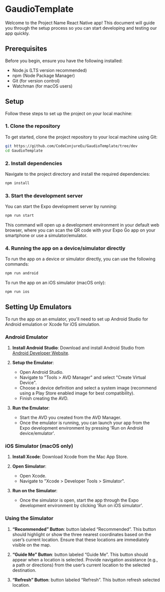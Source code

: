# GaudioTemplate

Welcome to the Project Name React Native app! This document will guide you through the setup process so you can start
developing and testing our app quickly.

## Prerequisites

Before you begin, ensure you have the following installed:

- Node.js (LTS version recommended)
- npm (Node Package Manager)
- Git (for version control)
- Watchman (for macOS users)

## Setup

Follow these steps to set up the project on your local machine:

### 1. Clone the repository

To get started, clone the project repository to your local machine using Git:

```bash
git https://github.com/CodeConjureEu/GaudioTemplate/tree/dev
cd GaudioTemplate
```

### 2. Install dependencies

Navigate to the project directory and install the required dependencies:

```bash
npm install
```

### 3. Start the development server

You can start the Expo development server by running:

```bash
npm run start
```

This command will open up a development environment in your default web browser, where you can scan the QR code with
your Expo Go app on your smartphone or use a simulator/emulator.

### 4. Running the app on a device/simulator directly

To run the app on a device or simulator directly, you can use the following commands:

```bash
npm run android
```

To run the app on an iOS simulator (macOS only):

```bash
npm run ios
```

## Setting Up Emulators

To run the app on an emulator, you'll need to set up Android Studio for Android emulation or Xcode for iOS simulation.

### Android Emulator

1. **Install Android Studio**:
   Download and install Android Studio from [Android Developer Website](https://developer.android.com/studio).

2. **Setup the Emulator**:
    - Open Android Studio.
    - Navigate to "Tools > AVD Manager" and select "Create Virtual Device".
    - Choose a device definition and select a system image (recommend using a Play Store enabled image for best
      compatibility).
    - Finish creating the AVD.

3. **Run the Emulator**:
    - Start the AVD you created from the AVD Manager.
    - Once the emulator is running, you can launch your app from the Expo development environment by pressing 'Run on
      Android device/emulator'.

### iOS Simulator (macOS only)

1. **Install Xcode**:
   Download Xcode from the Mac App Store.

2. **Open Simulator**:
    - Open Xcode.
    - Navigate to "Xcode > Developer Tools > Simulator".

3. **Run on the Simulator**:
    - Once the simulator is open, start the app through the Expo development environment by clicking 'Run on iOS
      simulator'.

### Using the Simulator

1. **“Recommended” Button**:
 button labeled “Recommended”.
This button should highlight or show the three nearest coordinates based on the user’s current location.
Ensure that these locations are immediately visible on the map.
2. **“Guide Me” Button**:
 button labeled “Guide Me”.
This button should appear when a location is selected.
Provide navigation assistance (e.g., a path or directions) from the user’s current location to the selected destination.

3. **“Refresh”  Button**:
 button labeled “Refresh”.
This button refresh selected  location.

